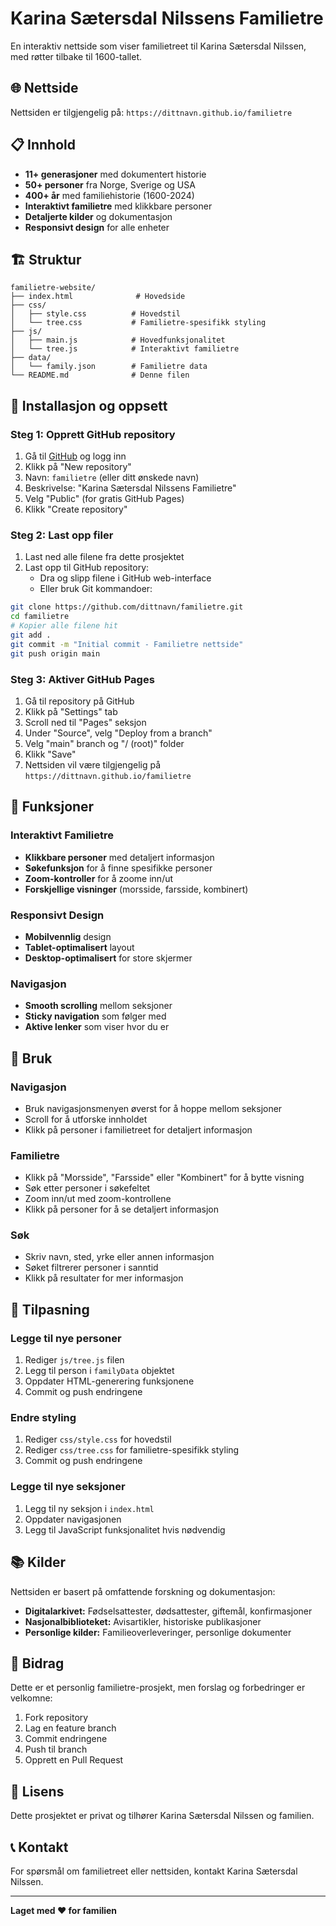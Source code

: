 # Karina Sætersdal Nilssens Familietre

En interaktiv nettside som viser familietreet til Karina Sætersdal Nilssen, med røtter tilbake til 1600-tallet.

## 🌐 Nettside

Nettsiden er tilgjengelig på: `https://dittnavn.github.io/familietre`

## 📋 Innhold

- **11+ generasjoner** med dokumentert historie
- **50+ personer** fra Norge, Sverige og USA
- **400+ år** med familiehistorie (1600-2024)
- **Interaktivt familietre** med klikkbare personer
- **Detaljerte kilder** og dokumentasjon
- **Responsivt design** for alle enheter

## 🏗️ Struktur

```
familietre-website/
├── index.html              # Hovedside
├── css/
│   ├── style.css          # Hovedstil
│   └── tree.css           # Familietre-spesifikk styling
├── js/
│   ├── main.js            # Hovedfunksjonalitet
│   └── tree.js            # Interaktivt familietre
├── data/
│   └── family.json        # Familietre data
└── README.md              # Denne filen
```

## 🚀 Installasjon og oppsett

### Steg 1: Opprett GitHub repository

1. Gå til [GitHub](https://github.com) og logg inn
2. Klikk på "New repository"
3. Navn: `familietre` (eller ditt ønskede navn)
4. Beskrivelse: "Karina Sætersdal Nilssens Familietre"
5. Velg "Public" (for gratis GitHub Pages)
6. Klikk "Create repository"

### Steg 2: Last opp filer

1. Last ned alle filene fra dette prosjektet
2. Last opp til GitHub repository:
   - Dra og slipp filene i GitHub web-interface
   - Eller bruk Git kommandoer:

```bash
git clone https://github.com/dittnavn/familietre.git
cd familietre
# Kopier alle filene hit
git add .
git commit -m "Initial commit - Familietre nettside"
git push origin main
```

### Steg 3: Aktiver GitHub Pages

1. Gå til repository på GitHub
2. Klikk på "Settings" tab
3. Scroll ned til "Pages" seksjon
4. Under "Source", velg "Deploy from a branch"
5. Velg "main" branch og "/ (root)" folder
6. Klikk "Save"
7. Nettsiden vil være tilgjengelig på `https://dittnavn.github.io/familietre`

## 🎨 Funksjoner

### Interaktivt Familietre
- **Klikkbare personer** med detaljert informasjon
- **Søkefunksjon** for å finne spesifikke personer
- **Zoom-kontroller** for å zoome inn/ut
- **Forskjellige visninger** (morsside, farsside, kombinert)

### Responsivt Design
- **Mobilvennlig** design
- **Tablet-optimalisert** layout
- **Desktop-optimalisert** for store skjermer

### Navigasjon
- **Smooth scrolling** mellom seksjoner
- **Sticky navigation** som følger med
- **Aktive lenker** som viser hvor du er

## 📱 Bruk

### Navigasjon
- Bruk navigasjonsmenyen øverst for å hoppe mellom seksjoner
- Scroll for å utforske innholdet
- Klikk på personer i familietreet for detaljert informasjon

### Familietre
- Klikk på "Morsside", "Farsside" eller "Kombinert" for å bytte visning
- Søk etter personer i søkefeltet
- Zoom inn/ut med zoom-kontrollene
- Klikk på personer for å se detaljert informasjon

### Søk
- Skriv navn, sted, yrke eller annen informasjon
- Søket filtrerer personer i sanntid
- Klikk på resultater for mer informasjon

## 🔧 Tilpasning

### Legge til nye personer
1. Rediger `js/tree.js` filen
2. Legg til person i `familyData` objektet
3. Oppdater HTML-generering funksjonene
4. Commit og push endringene

### Endre styling
1. Rediger `css/style.css` for hovedstil
2. Rediger `css/tree.css` for familietre-spesifikk styling
3. Commit og push endringene

### Legge til nye seksjoner
1. Legg til ny seksjon i `index.html`
2. Oppdater navigasjonen
3. Legg til JavaScript funksjonalitet hvis nødvendig

## 📚 Kilder

Nettsiden er basert på omfattende forskning og dokumentasjon:

- **Digitalarkivet:** Fødselsattester, dødsattester, giftemål, konfirmasjoner
- **Nasjonalbiblioteket:** Avisartikler, historiske publikasjoner
- **Personlige kilder:** Familieoverleveringer, personlige dokumenter

## 🤝 Bidrag

Dette er et personlig familietre-prosjekt, men forslag og forbedringer er velkomne:

1. Fork repository
2. Lag en feature branch
3. Commit endringene
4. Push til branch
5. Opprett en Pull Request

## 📄 Lisens

Dette prosjektet er privat og tilhører Karina Sætersdal Nilssen og familien.

## 📞 Kontakt

For spørsmål om familietreet eller nettsiden, kontakt Karina Sætersdal Nilssen.

---

**Laget med ❤️ for familien**
